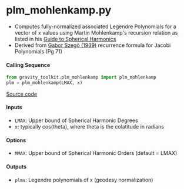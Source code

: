 plm_mohlenkamp.py
=================

 - Computes fully-normalized associated Legendre Polynomials for a vector of x values using Martin Mohlenkamp's recursion relation as listed in his [Guide to Spherical Harmonics](http://www.ohiouniversityfaculty.com/mohlenka/research/uguide.pdf)  
 - Derived from [Gabor Szeg&ouml; (1939)](https://people.math.osu.edu/nevai.1/AT/SZEGO/szego=szego1975=ops=OCR.pdf) recurrence formula for Jacobi Polynomials (Pg 71)


#### Calling Sequence
```python
from gravity_toolkit.plm_mohlenkamp import plm_mohlenkamp
plm = plm_mohlenkamp(LMAX, x)
```
[Source code](https://github.com/tsutterley/read-GRACE-harmonics/blob/master/gravity_toolkit/plm_mohlenkamp.py)

#### Inputs
 - `LMAX`: Upper bound of Spherical Harmonic Degrees
 - `x`: typically cos(theta), where theta is the colatitude in radians

#### Options
 - `MMAX`: Upper bound of Spherical Harmonic Orders (default = LMAX)

#### Outputs
 - `plms`: Legendre polynomials of x (geodesy normalization)

